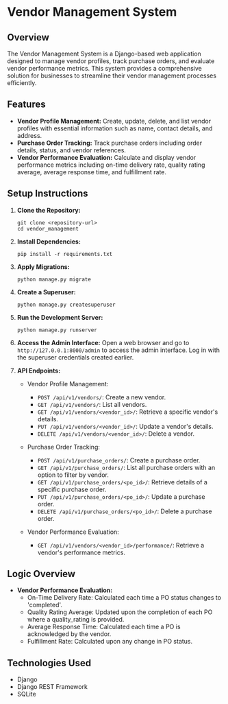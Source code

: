 # Vendor Management System

## Overview
The Vendor Management System is a Django-based web application designed to manage vendor profiles, track purchase orders, and evaluate vendor performance metrics. This system provides a comprehensive solution for businesses to streamline their vendor management processes efficiently.

## Features
- **Vendor Profile Management:** Create, update, delete, and list vendor profiles with essential information such as name, contact details, and address.
- **Purchase Order Tracking:** Track purchase orders including order details, status, and vendor references.
- **Vendor Performance Evaluation:** Calculate and display vendor performance metrics including on-time delivery rate, quality rating average, average response time, and fulfillment rate.

## Setup Instructions
1. **Clone the Repository:**
   ```
   git clone <repository-url>
   cd vendor_management
   ```

2. **Install Dependencies:**
   ```
   pip install -r requirements.txt
   ```

3. **Apply Migrations:**
   ```
   python manage.py migrate
   ```

4. **Create a Superuser:**
   ```
   python manage.py createsuperuser
   ```

5. **Run the Development Server:**
   ```
   python manage.py runserver
   ```

6. **Access the Admin Interface:**
   Open a web browser and go to `http://127.0.0.1:8000/admin` to access the admin interface. Log in with the superuser credentials created earlier.

7. **API Endpoints:**
   - Vendor Profile Management:
     - `POST /api/v1/vendors/`: Create a new vendor.
     - `GET /api/v1/vendors/`: List all vendors.
     - `GET /api/v1/vendors/<vendor_id>/`: Retrieve a specific vendor's details.
     - `PUT /api/v1/vendors/<vendor_id>/`: Update a vendor's details.
     - `DELETE /api/v1/vendors/<vendor_id>/`: Delete a vendor.

   - Purchase Order Tracking:
     - `POST /api/v1/purchase_orders/`: Create a purchase order.
     - `GET /api/v1/purchase_orders/`: List all purchase orders with an option to filter by vendor.
     - `GET /api/v1/purchase_orders/<po_id>/`: Retrieve details of a specific purchase order.
     - `PUT /api/v1/purchase_orders/<po_id>/`: Update a purchase order.
     - `DELETE /api/v1/purchase_orders/<po_id>/`: Delete a purchase order.

   - Vendor Performance Evaluation:
     - `GET /api/v1/vendors/<vendor_id>/performance/`: Retrieve a vendor's performance metrics.

## Logic Overview
- **Vendor Performance Evaluation:**
  - On-Time Delivery Rate: Calculated each time a PO status changes to 'completed'.
  - Quality Rating Average: Updated upon the completion of each PO where a quality_rating is provided.
  - Average Response Time: Calculated each time a PO is acknowledged by the vendor.
  - Fulfillment Rate: Calculated upon any change in PO status.

## Technologies Used
- Django
- Django REST Framework
- SQLite

